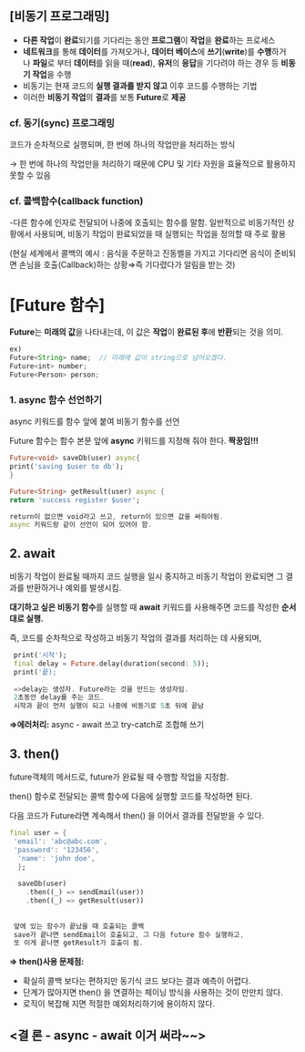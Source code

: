 ## [비동기 프로그래밍]

- **다른 작업**이 **완료**되기를 기다리는 동안 **프로그램**이 **작업**을 **완료**하는 프로세스
- **네트워크**를 통해 **데이터**를 가져오거나, **데이터 베이스**에 **쓰기**(**write**)를 **수행**하거나 **파일**로 부터 **데이터**를 읽을 때(**read**), **유저**의 **응답**을 기다려야 하는 경우 등 **비동기 작업**을 수행
- 비동기는 현재 코드의 **실행 결과를 받지 않고** 이후 코드를 수행하는 기법
- 이러한 **비동기 작업**의 **결과**를 보통 **Future**로 **제공**

### cf. 동기(sync) 프로그래밍

코드가 순차적으로 실행되며, 한 번에 하나의 작업만을 처리하는 방식

→ 한 번에 하나의 작업만을 처리하기 때문에 CPU 및 기타 자원을 효율적으로 활용하지 못할 수 있음

### cf. 콜백함수(callback function)

-다른 함수에 인자로 전달되어 나중에 호출되는 함수를 말함. 일반적으로 비동기적인 상황에서 사용되며, 비동기 작업이 완료되었을 때 실행되는 작업을 정의할 때 주로 활용

(현실 세계에서 콜백의 예시 : 음식을 주문하고 진동벨을 가지고 기다리면 음식이 준비되면 손님을 호출(Callback)하는 상황⇒즉 기다렸다가 알림을 받는 것)

# [Future 함수]

**Future**는 **미래의 값**을 나타내는데, 이 값은 **작업**이 **완료된 후**에 **반환**되는 것을 의미.

```jsx
ex)
Future<String> name;  // 미래에 값이 string으로 넘어오겠다.
Future<int> number;   
Future<Person> person; 
```

### **1. async 함수 선언하기**

async 키워드를 함수 앞에 붙여 비동기 함수를 선언

Future 함수는 함수 본문 앞에 **async** 키워드를 지정해 줘야 한다. **짝꿍임!!!**

```dart
Future<void> saveDb(user) async{
print('saving $user to db');
}

Future<String> getResult(user) async {
return 'success register $user';

return이 없으면 void라고 쓰고, return이 있으면 값을 써줘야됨.
async 키워드랑 같이 선언이 되어 있어야 함.
```

## 2. await

비동기 작업이 완료될 때까지 코드 실행을 일시 중지하고 비동기 작업이 완료되면 그 결과를 반환하거나 예외를 발생시킴.

**대기하고 싶은 비동기 함수**를 실행할 때 **await** 키워드를 사용해주면 코드를 작성한 **순서대로 실행.**

즉, 코드를 순차적으로 작성하고 비동기 작업의 결과를 처리하는 데 사용되며, 

```dart
 print('시작');
 final delay = Future.delay(duration(second: 5));
 print('끝);
 
 =>delay는 생성자. Future라는 것을 만드는 생성자임.
 2초동안 delay를 주는 코드.
 시작과 끝이 먼저 실행이 되고 나중에 비동기로 5초 뒤에 끝남
```

**⇒에러처리:** async - await 쓰고 try-catch로 조합해 쓰기

## **3. then()**

future객체의 메서드로, future가 완료될 때 수행할 작업을 지정함.

then() 함수로 전달되는 콜백 함수에 다음에 실행할 코드를 작성하면 된다.

다음 코드가 Future라면 계속해서 then() 을 이어서 결과를 전달받을 수 있다.

```dart
final user = {
 'email': 'abc@abc.com',
 'password': '123456',
  'name': 'john doe',
  };
  
  saveDb(user)
    .then((_) => sendEmail(user))
    .then((_) => getResult(user))
    
    
 앞에 있는 함수가 끝났을 때 호출되는 콜벡
 save가 끝나면 sendEmail이 호출되고, 그 다음 future 함수 실행하고,
 또 이게 끝나면 getResult가 호출이 됨.
```

**⇒ then()사용 문제점:**

- 확실히 콜백 보다는 편하지만 동기식 코드 보다는 결과 예측이 어렵다.
- 단계가 많아지면 then() 을 연결하는 체이닝 방식을 사용하는 것이 만만치 않다.
- 로직이 복잡해 지면 적절한 예외처리하기에 용이하지 않다.
  

## **<결 론 - async - await 이거 써라~~>**
